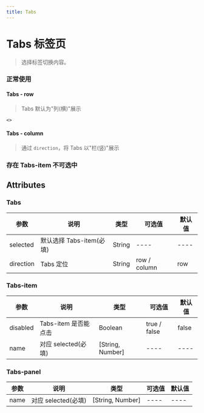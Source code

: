 ```yaml
---
title: Tabs
---
```


# Tabs 标签页

> 选择标签切换内容。

### 正常使用

#### Tabs - row

> Tabs 默认为"列(横)"展示

```
<>
```

#### Tabs - column

> 通过 `direction`，将 Tabs 以"栏(竖)"展示

### 存在 Tabs-item 不可选中

## Attributes

### Tabs

| 参数 | 说明 | 类型 | 可选值 | 默认值 |
| ---- | ---- | ---- | ---- | ---- | 
| selected | 默认选择 Tabs-item(必填)| String | ---- | ---- | 
| direction | Tabs 定位 | String | row / column | row | 

### Tabs-item

| 参数 | 说明 | 类型 | 可选值 | 默认值 |
| ---- | ---- | ---- | ---- | ---- | 
| disabled | Tabs-item 是否能点击 | Boolean | true / false | false | 
| name | 对应 selected(必填) | [String, Number] | ---- | ---- | 

### Tabs-panel

| 参数 | 说明 | 类型 | 可选值 | 默认值 |
| ---- | ---- | ---- | ---- | ---- | 
| name | 对应 selected(必填) | [String, Number] | ---- | ---- | 
